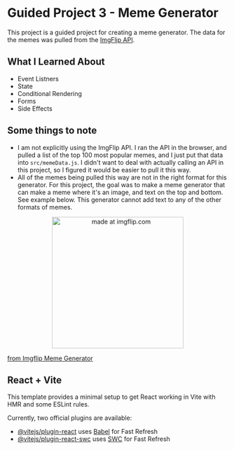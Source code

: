 # Guided Project 3 - Meme Generator

This project is a guided project for creating a meme generator. The data for the memes was pulled from the [ImgFlip API](https://imgflip.com/api).

## What I Learned About

- Event Listners
- State
- Conditional Rendering
- Forms
- Side Effects

## Some things to note

- I am not explicitly using the ImgFlip API. I ran the API in the browser, and pulled a list of the top 100 most popular memes, and I just put that data into `src/memeData.js`. I didn't want to deal with actually calling an API in this project, so I figured it would be easier to pull it this way.
- All of the memes being pulled this way are not in the right format for this generator. For this project, the goal was to make a meme generator that can make a meme where it's an image, and text on the top and bottom. See example below. This generator cannot add text to any of the other formats of memes.

<p align="center"  style="display: flex; flex-direction: column; align-items: center; justify-contnet: center;">
    <a href="https://imgflip.com/i/7thvhb"><img src="https://i.imgflip.com/7thvhb.jpg" title="made at imgflip.com" style="width: 300px"/></a><div><a href="https://imgflip.com/memegenerator">from Imgflip Meme Generator</a></div>
</p>

## React + Vite

This template provides a minimal setup to get React working in Vite with HMR and some ESLint rules.

Currently, two official plugins are available:

- [@vitejs/plugin-react](https://github.com/vitejs/vite-plugin-react/blob/main/packages/plugin-react/README.md) uses [Babel](https://babeljs.io/) for Fast Refresh
- [@vitejs/plugin-react-swc](https://github.com/vitejs/vite-plugin-react-swc) uses [SWC](https://swc.rs/) for Fast Refresh
